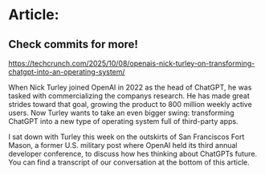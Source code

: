 # Article:

## Check commits for more!
https://techcrunch.com/2025/10/08/openais-nick-turley-on-transforming-chatgpt-into-an-operating-system/

When Nick Turley joined OpenAI in 2022 as the head of ChatGPT, he was tasked with commercializing the companys research. He has made great strides toward that goal, growing the product to 800 million weekly active users. Now Turley wants to take an even bigger swing: transforming ChatGPT into a new type of operating system full of third-party apps.

I sat down with Turley this week on the outskirts of San Franciscos Fort Mason, a former U.S. military post where OpenAI held its third annual developer conference, to discuss how hes thinking about ChatGPTs future. You can find a transcript of our conversation at the bottom of this article.